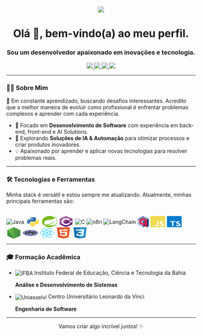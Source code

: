 <div id="header" align="center">
  <img align="center" src="https://github.com/user-attachments/assets/54550a78-11b9-4534-a517-0e70796b7199">

  <h1 align="center">Olá 👋, bem-vindo(a) ao meu perfil.</h1>
  <h3 align="center">Sou um desenvolvedor apaixonado em inovações e tecnologia.</h3>
</div>

<div align="center">
  <a href="https://www.linkedin.com/in/alef-montino-1454842a7/" target="_blank">
    <img 
      src="https://img.shields.io/badge/LinkedIn-0077B5?style=for-the-badge&logo=linkedin&logoColor=white" 
      class="hover-effect"/>
  </a>
  <a href="mailto:alefmontino.p@gmail.com">
    <img 
      src="https://img.shields.io/badge/Gmail-D14836?style=for-the-badge&logo=gmail&logoColor=white"
      class="hover-effect"/>
  </a>
  <a href="https://discord.gg/fn7WprSFjz" target="_blank">
    <img 
      src="https://img.shields.io/badge/Discord-7289DA?style=for-the-badge&logo=discord&logoColor=white"
      class="hover-effect"/>
  </a>
  <a href="https://instagram.com/alefmontino" target="_blank">
    <img 
      src="https://img.shields.io/badge/Instagram-E4405F?style=for-the-badge&logo=instagram&logoColor=white"
      class="hover-effect"/>
  </a>
</div>

---

### 👨‍💻 Sobre Mim

🌱 Em constante aprendizado, buscando desafios interessantes. Acredito que a melhor maneira de evoluir como profissional é enfrentar problemas complexos e aprender com cada experiência.

- 🚀 Focado em **Desenvolvimento de Software** com experiência em back-end, front-end e AI Solutions.
- 🤖 Explorando **Soluções de IA & Automação** para otimizar processos e criar produtos inovadores.
- 💡 Apaixonado por aprender e aplicar novas tecnologias para resolver problemas reais.

---

### 🛠️ Tecnologias e Ferramentas

Minha stack é versátil e estou sempre me atualizando. Atualmente, minhas principais ferramentas são:

<div style="display: inline_block"><br>

<img class="hover-effect" align="center" alt="Java" height="30" width="40" src="https://cdn.jsdelivr.net/gh/devicons/devicon@latest/icons/java/java-original.svg">

<img class="hover-effect" align="center" alt="Python" height="30" width="40" src="https://raw.githubusercontent.com/devicons/devicon/master/icons/python/python-original.svg">

<img class="hover-effect" align="center" alt="Spring" height="30" width="40" src="https://raw.githubusercontent.com/devicons/devicon/master/icons/spring/spring-original.svg">

<img class="hover-effect" align="center" alt="Csharp" height="30" width="40" src="https://raw.githubusercontent.com/devicons/devicon/master/icons/csharp/csharp-original.svg">

<img class="hover-effect" align="center" alt="C" height="30" width="40" src="https://cdn.jsdelivr.net/gh/devicons/devicon@latest/icons/c/c-original.svg">

<img class="hover-effect" align="center" alt="n8n" height="30" width="30" src="https://meta-q.cdn.bubble.io/f1740327389123x713161792968389100/n8n%20plugin.png">

<img class="hover-effect" align="center" alt="LangChain" height="30" width="30" src="https://yt3.googleusercontent.com/7aMstlSvB1R2xAAOxF91vHWtAX2bhptsv6ROXPglCOyax0HKc8AATSYbqKr-10u4WvJ-e08b7Qg=s900-c-k-c0x00ffffff-no-rj">

<img class="hover-effect" align="center" alt="Qdrant" height="30" width="30" src="https://raw.githubusercontent.com/patrickstigler/unraid_app_templates/refs/heads/main/qdrant/qdrant.png">

<img class="hover-effect" align="center" alt="Js" height="30" width="40" src="https://raw.githubusercontent.com/devicons/devicon/master/icons/javascript/javascript-plain.svg">

<img class="hover-effect" align="center" alt="TypeScript" height="30" width="40" src="https://raw.githubusercontent.com/devicons/devicon/master/icons/typescript/typescript-original.svg">

<img class="hover-effect" align="center" alt="Node.js" height="30" width="40" src="https://raw.githubusercontent.com/devicons/devicon/master/icons/nodejs/nodejs-original.svg">

<img class="hover-effect" align="center" alt="PHP" height="30" width="40" src="https://raw.githubusercontent.com/devicons/devicon/master/icons/php/php-original.svg">

<img class="hover-effect" align="center" alt="React" height="30" width="40" src="https://raw.githubusercontent.com/devicons/devicon/master/icons/react/react-original.svg">

<img class="hover-effect" align="center" alt="HTML" height="30" width="40" src="https://raw.githubusercontent.com/devicons/devicon/master/icons/html5/html5-original.svg">

<img class="hover-effect" align="center" alt="CSS" height="30" width="40" src="https://raw.githubusercontent.com/devicons/devicon/master/icons/css3/css3-original.svg">

</div>

---

### 🎓 Formação Acadêmica

- <img class="hover-effect" align="center" alt="IFBA" height="30" width="25" src="https://upload.wikimedia.org/wikipedia/commons/thumb/1/15/Logotipo_IFET.svg/500px-Logotipo_IFET.svg.png"> Instituto Federal de Educação, Ciência e Tecnologia da Bahia

  **Análise e Desenvolvimento de Sistemas**


- <img class="hover-effect" align="center" alt="Uniasselvi" height="30" width="30" src="https://play-lh.googleusercontent.com/lxAibpROnBYS8UdEsiWmEVtBH798TbS3KyKev7KMgdM1YaV349DtjP2L2ckqw3-sPE8=w240-h480-rw"> Centro Universitário Leonardo da Vinci

  **Engenharia de Software**

---

<div align="center">
  <p>Vamos criar algo incrível juntos! ✨</p>
</div>
